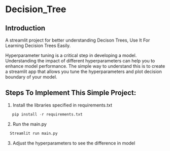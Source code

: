 # Decision_Tree

## Introduction

A streamlit project for better understanding Decison Trees, Use It For Learning Decision Trees Easily.

Hyperparameter tuning is a critical step in developing a model. Understanding the impact of different hyperparameters can help you to enhance model performance.
The simple way to understand this is to create a streamlit app that allows you tune the hyperparameters and plot decision boundary of your model.



## **Steps To Implement This Simple Project:**

1.  Install the libraries specified in requirements.txt
   ``` python
      pip install -r requirements.txt
   ```
2.   Run the main.py
   ```python
     Streamlit run main.py
   ```
3.  Adjust the hyperparameters to see the difference in model
